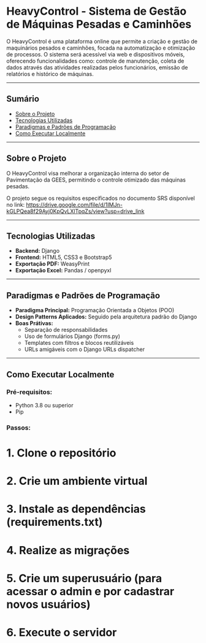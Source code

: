 # HeavyControl - Sistema de Gestão de Máquinas Pesadas e Caminhões

O HeavyControl é uma plataforma online que permite a criação e gestão de maquinários pesados e caminhões, focada na automatização e otimização de processos. O sistema será acessível via web e dispositivos móveis, oferecendo funcionalidades como: controle de manutenção, coleta de dados através das atividades realizadas pelos funcionários, emissão de relatórios e histórico de máquinas.

---

## Sumário

- [Sobre o Projeto](#-sobre-o-projeto)
- [Tecnologias Utilizadas](#-tecnologias-utilizadas)
- [Paradigmas e Padrões de Programação](#-paradigmas-e-padrões-de-programação)
- [Como Executar Localmente](#-como-executar-localmente)

---

## Sobre o Projeto

O HeavyControl visa melhorar a organização interna do setor de Pavimentação da GEES, permitindo o controle otimizado das máquinas pesadas. 

O projeto segue os requisitos especificados no documento SRS disponível no link: https://drive.google.com/file/d/1IMJn-kGLPQea8f29Ayj0KpQvLXlTpqZs/view?usp=drive_link

---

## Tecnologias Utilizadas

- **Backend:** Django
- **Frontend:** HTML5, CSS3 e Bootstrap5
- **Exportação PDF:** WeasyPrint
- **Exportação Excel:** Pandas / openpyxl

---

## Paradigmas e Padrões de Programação

- **Paradigma Principal:** Programação Orientada a Objetos (POO)
- **Design Patterns Aplicados:** Seguido pela arquitetura padrão do Django
- **Boas Prátivas:**
    - Separação de responsabilidades
    - Uso de formulários Django (forms.py)
    - Templates com filtros e blocos reutilizáveis
    - URLs amigáveis com o Django URLs dispatcher

---

## Como Executar Localmente

### Pré-requisitos:

- Python 3.8 ou superior
- Pip

### Passos:

# 1. Clone o repositório
# 2. Crie um ambiente virtual
# 3. Instale as dependências (requirements.txt)
# 4. Realize as migrações
# 5. Crie um superusuário (para acessar o admin e por cadastrar novos usuários)
# 6. Execute o servidor
